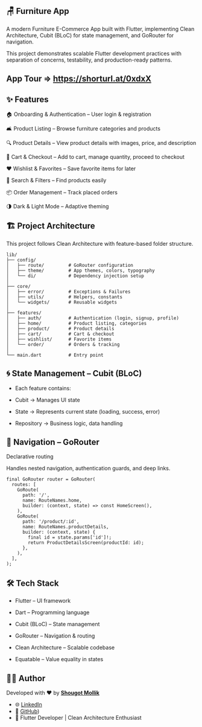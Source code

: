 ## 🪑 Furniture App

A modern Furniture E-Commerce App built with Flutter, implementing Clean Architecture, Cubit (BLoC) for state management, and GoRouter for navigation.

This project demonstrates scalable Flutter development practices with separation of concerns, testability, and production-ready patterns.


## App Tour  => https://shorturl.at/0xdxX

## ✨ Features

🏠 Onboarding & Authentication – User login & registration

🛋️ Product Listing – Browse furniture categories and products

🔍 Product Details – View product details with images, price, and description

🛒 Cart & Checkout – Add to cart, manage quantity, proceed to checkout

❤️ Wishlist & Favorites – Save favorite items for later

🔎 Search & Filters – Find products easily

📦 Order Management – Track placed orders

🌗 Dark & Light Mode – Adaptive theming


## 🏗️ Project Architecture

This project follows Clean Architecture with feature-based folder structure.


```
lib/
├── config/
│   ├── route/         # GoRouter configuration
│   ├── theme/         # App themes, colors, typography
│   └── di/            # Dependency injection setup
│
├── core/
│   ├── error/         # Exceptions & Failures
│   ├── utils/         # Helpers, constants
│   └── widgets/       # Reusable widgets
│
├── features/
│   ├── auth/          # Authentication (login, signup, profile)
│   ├── home/          # Product listing, categories
│   ├── product/       # Product details
│   ├── cart/          # Cart & checkout
│   ├── wishlist/      # Favorite items
│   └── order/         # Orders & tracking
│
└── main.dart          # Entry point
```
## 🌀 State Management – Cubit (BLoC)

- Each feature contains:

- Cubit → Manages UI state

- State → Represents current state (loading, success, error)

- Repository → Business logic, data handling

## 🧭 Navigation – GoRouter

Declarative routing

Handles nested navigation, authentication guards, and deep links.

```
final GoRouter router = GoRouter(
  routes: [
    GoRoute(
      path: '/',
      name: RouteNames.home,
      builder: (context, state) => const HomeScreen(),
    ),
    GoRoute(
      path: '/product/:id',
      name: RouteNames.productDetails,
      builder: (context, state) {
        final id = state.params['id']!;
        return ProductDetailsScreen(productId: id);
      },
    ),
  ],
);
```

## 🛠️ Tech Stack

- Flutter – UI framework

- Dart – Programming language

- Cubit (BLoC) – State management

- GoRouter – Navigation & routing

- Clean Architecture – Scalable codebase

- Equatable – Value equality in states

## 👨‍💻 Author
Developed with ❤️ by **[Shougot Mollik](https://github.com/Shougotmollik)**  

- 🌐 [LinkedIn](https://www.linkedin.com/in/shougotmollik/)  
- 🐙 [GitHub](https://github.com/Shougotmollik))  
- 💼 Flutter Developer | Clean Architecture Enthusiast  
